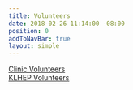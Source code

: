 ```yaml
---
title: Volunteers
date: 2018-02-26 11:14:00 -08:00
position: 0
addToNavBar: true
layout: simple
---
```


<div class="row">

<div class="col-sm-3 offset-sm-3">
<a class="btn btn-lg btn-block btn-success" href="www.knightslandingclinic.org/get-involved/undergraduate-volunteer-application.html">
Clinic Volunteers
</div>

<div class="col-sm-3">
<a class="btn btn-lg btn-block btn-primary" href="www.knightslandingclinic.org/get-involved/klhep-volunteer-application.html">KLHEP Volunteers</a>
</div>

</div>